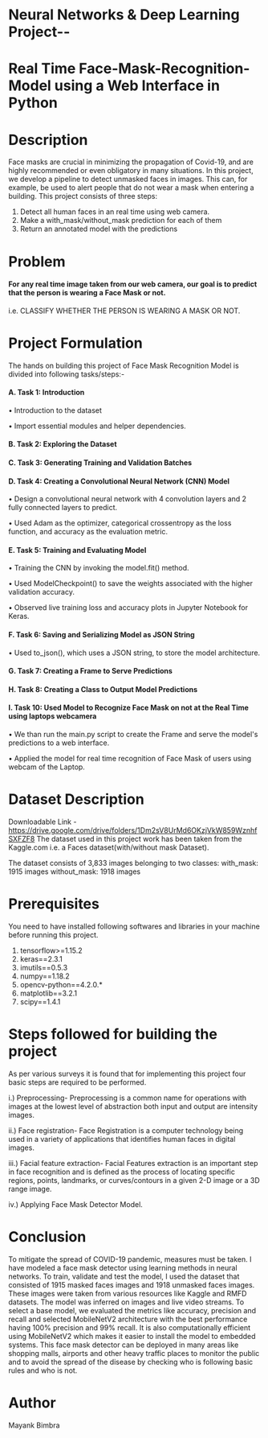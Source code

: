 # Neural Networks & Deep Learning Project--
# Real Time Face-Mask-Recognition-Model using a Web Interface in Python

# Description
Face masks are crucial in minimizing the propagation of Covid-19, and are highly recommended or even obligatory in many situations. In this project, we develop a pipeline to detect unmasked faces in images. This can, for example, be used to alert people that do not wear a mask when entering a building.
This project consists of three steps:
1. Detect all human faces in an real time using web camera.
2. Make a with_mask/without_mask prediction for each of them
3. Return an annotated model with the predictions

# Problem
#### For any real time image taken from our web camera, our goal is to predict that the person is wearing a Face Mask or not.
 i.e. CLASSIFY WHETHER THE PERSON IS WEARING A MASK OR NOT. 
# Project Formulation

The hands on building this project of Face Mask Recognition Model is divided into following tasks/steps:-

#### A.	Task 1: Introduction 
•	Introduction to the dataset

•	Import essential modules and helper dependencies.

#### B.	Task 2: Exploring the Dataset

#### C.	Task 3: Generating Training and Validation Batches

#### D.	Task 4: Creating a Convolutional Neural Network (CNN) Model
•	Design a convolutional neural network with 4 convolution layers and 2 fully connected layers to predict.

•	Used Adam as the optimizer, categorical crossentropy as the loss function, and accuracy as the evaluation metric.

#### E.	Task 5: Training and Evaluating Model
•	Training the CNN by invoking the model.fit() method.

•	Used ModelCheckpoint() to save the weights associated with the higher validation accuracy.

•	Observed live training loss and accuracy plots in Jupyter Notebook for Keras.

#### F.	Task 6: Saving and Serializing Model as JSON String
•	Used to_json(), which uses a JSON string, to store the model architecture.

#### G.	Task 7: Creating a Frame to Serve Predictions

#### H.	Task 8: Creating a Class to Output Model Predictions

#### I.	Task 10: Used Model to Recognize Face Mask on not at the Real Time using laptops webcamera
•	We than run the main.py script to create the Frame and serve the model's predictions to a web interface.

•	Applied the model for real time recognition of Face Mask of users using webcam of the Laptop.


# Dataset Description
Downloadable Link - https://drive.google.com/drive/folders/1Dm2sV8UrMd6OKzjVkW859WznhfSXFZF8
The dataset used in this project work has been taken from the Kaggle.com i.e. a Faces dataset(with/without mask Dataset).

The dataset consists of 3,833 images belonging to two classes:
with_mask: 1915 images
without_mask: 1918 images

# Prerequisites
You need to have installed following softwares and libraries in your machine before running this project.

1. tensorflow>=1.15.2
2. keras==2.3.1
3. imutils==0.5.3
4. numpy==1.18.2
5. opencv-python==4.2.0.*
6. matplotlib==3.2.1
7. scipy==1.4.1

# Steps followed for building the project

As per various surveys it is found that for implementing this project four basic steps are required to be performed.

i.) Preprocessing- Preprocessing is a common name for operations with images at the lowest level of abstraction both input and output are intensity images. 

ii.) Face registration- Face Registration is a computer technology being used in a variety of applications that identifies human faces in digital images. 

iii.) Facial feature extraction- Facial Features extraction is an important step in face recognition and is defined as the process of locating specific regions, points, landmarks, or curves/contours in a given 2-D image or a 3D range image.  

iv.) Applying Face Mask Detector Model.

# Conclusion
To mitigate the spread of COVID-19 pandemic, measures must be taken. I have modeled a face mask detector using learning methods in neural networks. To train, validate and test the model, I used the dataset that consisted of 1915 masked faces images and 1918 unmasked faces images. These images were taken from various resources like Kaggle and RMFD datasets. The model was inferred on images and live video streams.
To select a base model, we evaluated the metrics like accuracy, precision and recall and selected MobileNetV2 architecture with the best performance having 100% precision and 99% recall. It is also computationally efficient using MobileNetV2 which makes it easier to install the model to embedded systems.
This face mask detector can be deployed in many areas like shopping malls, airports and other heavy traffic places to monitor the public and to avoid the spread of the disease by checking who is following basic rules and who is not.

# Author
Mayank Bimbra
